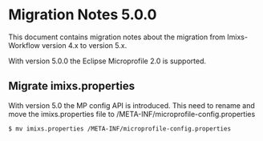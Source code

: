# Migration Notes 5.0.0

This document contains migration notes about the migration from Imixs-Workflow version 4.x to version 5.x.

With version 5.0.0 the Eclipse Microprofile 2.0 is supported. 


## Migrate imixs.properties

With version 5.0 the MP config API is introduced. This need to rename and move the imixs.properties file to /META-INF/microprofile-config.properties

	$ mv imixs.properties /META-INF/microprofile-config.properties
 		